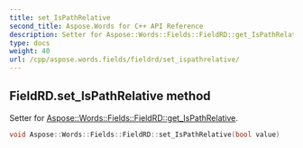```yaml
---
title: set_IsPathRelative
second_title: Aspose.Words for C++ API Reference
description: Setter for Aspose::Words::Fields::FieldRD::get_IsPathRelative. 
type: docs
weight: 40
url: /cpp/aspose.words.fields/fieldrd/set_ispathrelative/
---
```

## FieldRD.set_IsPathRelative method


Setter for [Aspose::Words::Fields::FieldRD::get_IsPathRelative](../get_ispathrelative/).

```cpp
void Aspose::Words::Fields::FieldRD::set_IsPathRelative(bool value)
```

